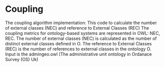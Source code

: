 # Coupling
The coupling algorithm implementation:
This code to calculate the number of external classes (NEC) and reference to External Classes (REC) 
The coupling metrics for ontology-based systems are represented in OWL: NEC, REC. 
The number of external classes (NEC) is calculated as the number of distinct external classes defined in O. 
The reference to External Classes (REC) is the number of references to external classes in the ontology O. 
Input is the admingeo.owl (The administrative unit ontology in Ordanace Survey (OS) Uk)
